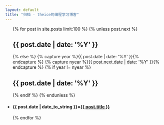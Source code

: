 ```yaml
---
layout: default
title: "归档 - theice的编程学习博客"
---
```

<ul class="list-unstyled">
     {% for post in site.posts limit:100 %} 
	 {% unless post.next %} 
    <h2>{{ post.date | date: '%Y' }}</h2> 
	{% else %} {% capture year %}{{ post.date | date: '%Y' }}{% endcapture %} {% capture nyear %}{{ post.next.date | date: '%Y' }}{% endcapture %} 
	{% if year != nyear %} 
    <h2>{{ post.date | date: '%Y' }}</h2> {% endif %} 
	{% endunless %} 
    <li><h4><span>{{ post.date | date_to_string }}</span>&raquo;<a href="{{ post.url }}">{{ post.title }}</a></h4></li> 
	{% endfor %} 
</ul> 
